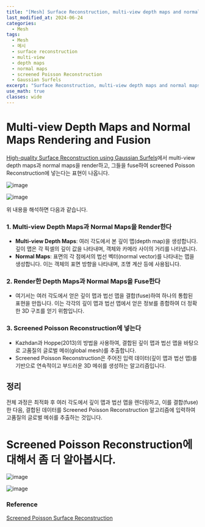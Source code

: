 ```yaml
---
title: "[Mesh] Surface Reconstruction, multi-view depth maps and normal maps, screened Poisson Reconstruction"
last_modified_at: 2024-06-24
categories:
  - Mesh
tags:
  - Mesh
  - 메시
  - surface reconstruction
  - multi-view
  - depth maps
  - normal maps
  - screened Poisson Reconstruction
  - Gaussian Surfels
excerpt: "Surface Reconstruction, multi-view depth maps and normal maps, screened Poisson Reconstruction"
use_math: true
classes: wide
---
```


# Multi-view Depth Maps and Normal Maps Rendering and Fusion

[High-quality Surface Reconstruction using Gaussian Surfels](https://arxiv.org/abs/2404.17774)에서 multi-view depth maps과 normal maps을 render하고, 그들을 fuse하여 screened Poisson Reconstruction에 넣는다는 표현이 나옵니다.

![image](https://github.com/sandokim/sandokim.github.io/assets/74639652/5f57748b-b7e7-497c-8415-c3558585e7c9)

![image](https://github.com/sandokim/sandokim.github.io/assets/74639652/17c89c49-adec-4b48-8849-5e1c956f3021)

위 내용을 해석하면 다음과 같습니다.

### 1. Multi-view Depth Maps과 Normal Maps을 Render한다
- **Multi-view Depth Maps**: 여러 각도에서 본 깊이 맵(depth map)을 생성합니다. 깊이 맵은 각 픽셀의 깊이 값을 나타내며, 객체와 카메라 사이의 거리를 나타냅니다.
- **Normal Maps**: 표면의 각 점에서의 법선 벡터(normal vector)를 나타내는 맵을 생성합니다. 이는 객체의 표면 방향을 나타내며, 조명 계산 등에 사용됩니다.

### 2. Render한 Depth Maps과 Normal Maps을 Fuse한다
- 여기서는 여러 각도에서 얻은 깊이 맵과 법선 맵을 결합(fuse)하여 하나의 통합된 표현을 만듭니다. 이는 각각의 깊이 맵과 법선 맵에서 얻은 정보를 종합하여 더 정확한 3D 구조를 얻기 위함입니다.

### 3. Screened Poisson Reconstruction에 넣는다
- Kazhdan과 Hoppe(2013)의 방법을 사용하여, 결합된 깊이 맵과 법선 맵을 바탕으로 고품질의 글로벌 메쉬(global mesh)를 추출합니다.
- Screened Poisson Reconstruction은 주어진 입력 데이터(깊이 맵과 법선 맵)를 기반으로 연속적이고 부드러운 3D 메쉬를 생성하는 알고리즘입니다.

## 정리

전체 과정은 최적화 후 여러 각도에서 깊이 맵과 법선 맵을 렌더링하고, 이를 결합(fuse)한 다음, 결합된 데이터를 Screened Poisson Reconstruction 알고리즘에 입력하여 고품질의 글로벌 메쉬를 추출하는 것입니다.

# Screened Poisson Reconstruction에 대해서 좀 더 알아봅시다.

![image](https://github.com/sandokim/sandokim.github.io/assets/74639652/1499385a-7b9a-4829-a142-8861cce8adae)

![image](https://github.com/sandokim/sandokim.github.io/assets/74639652/738a6fb5-ca37-4ccb-b402-baab65badf77)


### Reference
[Screened Poisson Surface Reconstruction](https://www.cs.jhu.edu/~misha/MyPapers/ToG13.pdf)
